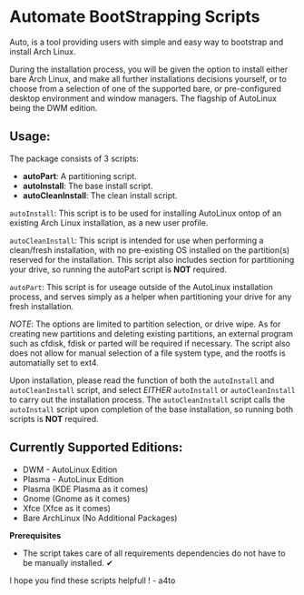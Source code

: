 # Automate BootStrapping Scripts

Auto, is a tool providing users with simple and easy way to bootstrap and install Arch Linux.

During the installation process, you will be given the option to install either bare Arch Linux, and make all further installations decisions 
yourself, or to choose from a selection of one of the supported bare, or pre-configured desktop environment and window managers. 
The flagship of AutoLinux being the DWM edition. 



## Usage:

The package consists of 3 scripts:

* **autoPart**: A partitioning script.
* **autoInstall**: The base install script.
* **autoCleanInstall**: The clean install script.


`autoInstall`: This script is to be used for installing AutoLinux ontop of an existing Arch Linux installation, as a new user profile.


`autoCleanInstall`: This script is intended for use when performing a clean/fresh installation, with no pre-existing OS installed on the partition(s) reserved for the installation.
This script also includes section for partitioning your drive, so running the autoPart script is **NOT** required.


`autoPart`: This script is for useage outside of the AutoLinux installation process, and serves simply as a helper when partitioning your drive for any fresh installation.

*NOTE*: The options are limited to partition selection, or drive wipe. 
As for creating new partitions and deleting existing partitions, an external program such as cfdisk, fdisk or parted will be required if necessary.
The script also does not allow for manual selection of a file system type, and the rootfs is automatially set to ext4.


Upon installation, please read the function of both the `autoInstall` and `autoCleanInstall` script, and select *EITHER* `autoInstall` or `autoCleanInstall` to carry out 
the installation process. The `autoCleanInstall` script calls the `autoInstall` script upon completion of the base installation, so running both scripts is **NOT** required. 
  


## Currently Supported Editions:

* DWM - AutoLinux Edition
* Plasma - AutoLinux Edition
* Plasma (KDE Plasma as it comes)
* Gnome (Gnome as it comes)
* Xfce (Xfce as it comes)
* Bare ArchLinux (No Additional Packages)  



**Prerequisites**

* The script takes care of all requirements dependencies do not have to be manually installed. ✔



I hope you find these scripts helpfull !      - a4to

